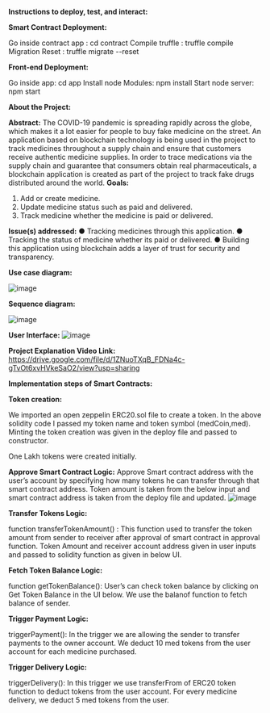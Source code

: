 **Instructions to deploy, test, and interact:**

**Smart Contract Deployment:**

Go inside contract app : cd contract Compile truffle : truffle compile Migration Reset : truffle migrate --reset

**Front-end Deployment:**

Go inside app: cd app
Install node Modules: npm install Start node server: npm start

**About the Project:**

**Abstract:**
The COVID-19 pandemic is spreading rapidly across the globe, which makes it a lot easier for people to buy fake medicine on the street. An application based on blockchain technology is being used in the project to track medicines throughout a supply chain and ensure that customers receive authentic medicine supplies. In order to trace medications via the supply chain and guarantee that consumers obtain real pharmaceuticals, a blockchain application is created as part of the project to track fake drugs distributed around the world.
**Goals:**
1.	Add or create medicine.
2.	Update medicine status such as paid and delivered.
3.	Track medicine whether the medicine is paid or delivered.

**Issue(s) addressed:**
●	Tracking medicines through this application.
●	Tracking the status of medicine whether its paid or delivered.
●	Building this application using blockchain adds a layer of trust for security and transparency.

**Use case diagram:**

![image](https://github.com/user-attachments/assets/cf685a99-3f78-4376-baad-241749fe08ca)

**Sequence diagram:**

![image](https://github.com/user-attachments/assets/a02ff4f6-8e21-4e6d-a99c-e353653fe94e)


**User Interface:**
![image](https://github.com/user-attachments/assets/14330b52-6db0-4b12-9671-3808e11e2a7d)


**Project Explanation Video Link:**
https://drive.google.com/file/d/1ZNuoTXqB_FDNa4c-gTvOt6xvHVkeSaO2/view?usp=sharing

**Implementation steps of Smart Contracts:**

**Token creation:**
 
We imported an open zeppelin ERC20.sol file to create a token. In the above solidity code I passed my token name and token symbol (medCoin,med). Minting the token creation was given in the deploy file and passed to constructor.
 
One Lakh tokens were created initially.

**Approve Smart Contract Logic:**
Approve Smart contract address with the user’s account by specifying how many tokens he can transfer through that smart contract address.
Token amount is taken from the below input and smart contract address is taken from the deploy file and updated.
![image](https://github.com/user-attachments/assets/410672ae-a664-47d5-885f-8219739350ab)


**Transfer Tokens Logic:**
 
function transferTokenAmount() : This function used to transfer the token amount from sender to receiver after approval of smart contract in approval function.
Token Amount and receiver account address given in user inputs and passed to solidity function as given in below UI.	

**Fetch Token Balance Logic:**
 
function getTokenBalance(): User’s can check token balance by clicking on Get Token Balance in the UI below. We use the balanof function to fetch balance of sender.
  

**Trigger Payment Logic:**
 
triggerPayment(): In the trigger we are allowing the sender to transfer payments to the owner account. We deduct 10 med tokens from the user account for each medicine purchased.     
 
**Trigger Delivery Logic:**
 
triggerDelivery(): In this trigger we use transferFrom of ERC20 token function to deduct tokens from the user account. For every medicine delivery, we deduct 5 med tokens from the user.

